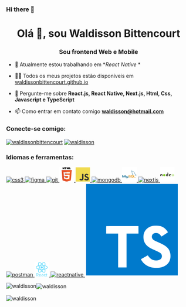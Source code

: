 ### Hi there 👋

<!--
**waldisson/waldisson** is a ✨ _special_ ✨ repository because its `README.md` (this file) appears on your GitHub profile.

Here are some ideas to get you started:

- 🔭 I’m currently working on ...
- 🌱 I’m currently learning ...
- 👯 I’m looking to collaborate on ...
- 🤔 I’m looking for help with ...
- 💬 Ask me about ...
- 📫 How to reach me: ...
- 😄 Pronouns: ...
- ⚡ Fun fact: ...
-->
<!-- ### Hi there (:
- 🔭 I’m currently working with Mobile
- 🌱 I’m currently learning React Native and Next.js
- 😄 My Pronouns: he/He
- 📈 My GitHub stats
<div align="center">
  <a href="http://github.com/waldisson">
  <img width="430px" src="https://github-readme-stats.vercel.app/api?username=waldisson&show_icons=true&theme=dark"/>
  <img width="360px" src="https://github-readme-stats.vercel.app/api/top-langs/?username=waldisson&layout=compact&theme=dark"/>
</div>
  
 -->
 <h1 align="center">Olá 👋, sou Waldisson Bittencourt</h1>
<h3 align="center">Sou frontend Web e Mobile</h3>

- 🔭 Atualmente estou trabalhando em **React Native* *

- 👨‍💻 Todos os meus projetos estão disponíveis em [waldissonbittencourt.github.io](waldissonbittencourt.github.io)

- 💬 Pergunte-me sobre **React.js, React Native, Next.js, Html, Css, Javascript e TypeScript**

- 📫 Como entrar em contato comigo **waldisson@hotmail.com**

<h3 align="left">Conecte-se comigo:</h3>
<p align="left">
<a href="https:/ /linkedin.com/in/waldissonbittencourt" target="blank"><img align="center" src="https://raw.githubusercontent.com/rahuldkjain/github-profile-readme-generator/master/src/images/icons/Social/linked-in-alt.svg" alt="waldissonbittencourt" height="30" width="40" /></a >
<a href="https://www.youtube.com/c/waldisson" target="blank"><img align="center" src="https://raw.githubusercontent.com/rahuldkjain/github-profile -readme-generator/master/src/images/icons/Social/youtube.svg" alt="waldisson" height="30" width="40" /></a>
</p>

<h3 align="left ">Idiomas e ferramentas:</h3>
<p align="left">
  <a href="https://www.w3schools.com/css/" target="_blank" rel="noreferrer"> 
    <img src="https://raw.githubusercontent. com/devicons/devicon/master/icons/css3/css3-original-wordmark.svg" alt="css3" width="40" height="40"/> 
  </a> 
  <a href="https:// www.figma.com/" target="_blank" rel="noreferrer">
    <img src="https://www.vectorlogo.zone/logos/figma/figma-icon.svg" alt="figma" width= "40" height="40"/> 
  </a> 
  <a href="https://git-scm.com/" target="_blank" rel="noreferrer"> 
    <img src="https:// www.vectorlogo.zone/logos/git-scm/git-scm-icon.svg" alt="git" width="40" height="40"/> 
  </a> 
  <a href="https://www.w3. org/html/" target="_blank" rel="noreferrer">
    <img src="https://raw.githubusercontent.com/devicons/devicon/master/icons/html5/html5-original-wordmark.svg" alt ="html5" width="40" height="40"/> 
  </a> <a href="https://developer.mozilla.org/en-US/docs/Web/JavaScript" target="_blank" rel="noreferrer"> 
  <img src="https://raw.githubusercontent.com/devicons/devicon/master/icons/javascript/javascript-original.svg" alt="javascript" width="40" height=" 40"/> 
  </a>
  <a href="https://www.mongodb.com/" target="_blank" rel="noreferrer">
    <img src="https://raw.githubusercontent.com/devicons/devicon/master/icons/ mongodb/mongodb-original-wordmark.svg" alt="mongodb" width="40" height="40"/>
  </a> 
  <a href="https://www.mysql.com/" target=" _blank" rel="noreferrer"> <img src="https://raw.githubusercontent.com/devicons/devicon/master/icons/mysql/mysql-original-wordmark.svg" alt="mysql" width="40 " height="40"/> 
  </a> 
  <a href="https://nextjs.org/" target="_blank" rel="noreferrer"> 
    <img src="https://cdn.worldvectorlogo.com/logos/nextjs-2.svg" alt="nextjs" width="40" height="40"/>
  </a>
  <a href="https://nodejs.org" target="_blank " rel="noreferrer">
    <img src="https://raw.githubusercontent.com/devicons/devicon/master/icons/nodejs/nodejs-original-wordmark.svg" alt="nodejs" width="40" height="40"/> </a>
  <a href="https://postman.com" target="_blank" rel="noreferrer"> <img src="https://www.vectorlogo.zone/ logos/getpostman/getpostman-icon.svg" alt="postman" width="40" height="40"/> 
  </a>
  <a href="https://reactjs.org/" target="_blank" rel="noreferrer">
    <img src="https://raw.githubusercontent.com/devicons/devicon/master/icons/react/react-original-wordmark.svg" alt="react" width="40 " height="40"/> </a> 
  <a href="https://reactnative.dev/" target="_blank" rel="noreferrer"> 
    <img src="https://reactnative.dev/ img/header_logo.svg" alt="reactnative" width="40" height="40"/> </a> <a href="https://www.typescriptlang.org/" target="_blank" rel= "noreferrer"> 
  <img src="https://raw.githubusercontent.com/devicons/devicon/master/icons/typescript/typescript-original.svg" alt="typescript"largura="40" altura="40"/>
  </a>
</p>

<p>
  <img align="left" src="https://github-readme-stats.vercel.app/api/top-langs?username=waldisson&show_icons=true&locale=en&layout=compact" alt="waldisson" /> 
</p>

<p> 
  <img align="center" src="https://github-readme-stats.vercel.app/api?username=waldisson&show_icons=true&locale=en" alt="waldisson" /> 
</p>

<p>
  <img align="center" src="https://github-readme-streak-stats.herokuapp.com/?user=waldisson&" alt="waldisson" />
</p>

